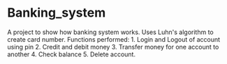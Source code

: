 # Banking_system
A project to show how banking system works. 
Uses Luhn's algorithm to create card number. 
Functions performed: 1. Login and Logout of account using pin 
                     2. Credit and debit money 
                     3. Transfer money for one account to another
                     4. Check balance
                     5. Delete account.

